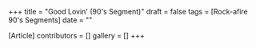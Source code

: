 +++
title = "Good Lovin' (90's Segment)"
draft = false
tags = [Rock-afire 90's Segments]
date = ""

[Article]
contributors = []
gallery = []
+++